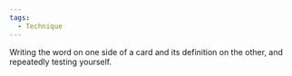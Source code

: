 ```yaml
---
tags:
  - Technique
---
```

Writing the word on one side of a card and its definition on the other, and repeatedly testing yourself.